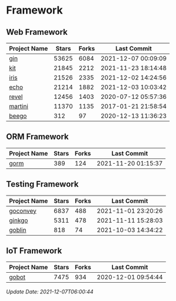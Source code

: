 # Framework

## Web Framework
| Project Name | Stars | Forks | Last Commit |
| ------------ | ----- | ----- | ----------- |
| [gin](https://github.com/gin-gonic/gin) | 53625 | 6084 | 2021-12-07 00:09:09 |
| [kit](https://github.com/go-kit/kit) | 21845 | 2212 | 2021-11-23 18:14:48 |
| [iris](https://github.com/kataras/iris) | 21526 | 2335 | 2021-12-02 14:24:56 |
| [echo](https://github.com/labstack/echo) | 21214 | 1882 | 2021-12-03 10:03:42 |
| [revel](https://github.com/revel/revel) | 12456 | 1403 | 2020-07-12 05:57:36 |
| [martini](https://github.com/go-martini/martini) | 11370 | 1135 | 2017-01-21 21:58:54 |
| [beego](https://github.com/astaxie/beego) | 312 | 97 | 2020-12-13 11:36:23 |

## ORM Framework
| Project Name | Stars | Forks | Last Commit |
| ------------ | ----- | ----- | ----------- |
| [gorm](https://github.com/jinzhu/gorm) | 389 | 124 | 2021-11-20 01:15:37 |

## Testing Framework
| Project Name | Stars | Forks | Last Commit |
| ------------ | ----- | ----- | ----------- |
| [goconvey](https://github.com/smartystreets/goconvey) | 6837 | 488 | 2021-11-01 23:20:26 |
| [ginkgo](https://github.com/onsi/ginkgo) | 5311 | 478 | 2021-11-11 15:28:03 |
| [goblin](https://github.com/franela/goblin) | 818 | 74 | 2021-10-03 14:34:22 |

## IoT Framework
| Project Name | Stars | Forks | Last Commit |
| ------------ | ----- | ----- | ----------- |
| [gobot](https://github.com/hybridgroup/gobot) | 7475 | 934 | 2020-12-01 09:54:44 |

*Update Date: 2021-12-07T06:00:44*
